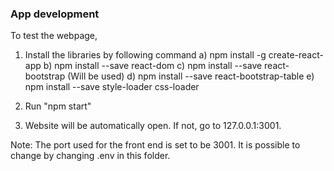 ### App development

To test the webpage,

1) Install the libraries by following command
    a) npm install -g create-react-app
    b) npm install --save react-dom
    c) npm install --save react-bootstrap (Will be used)
    d) npm install --save react-bootstrap-table
    e) npm install --save style-loader css-loader

2) Run "npm start"
3) Website will be automatically open. If not, go to 127.0.0.1:3001.

Note: The port used for the front end is set to be 3001. It is possible to change by changing .env in this folder.

